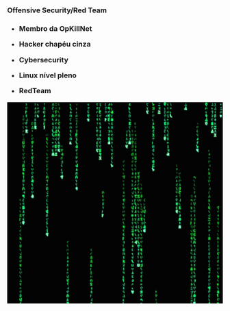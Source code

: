 <h3>Offensive Security/Red Team<h3>
  
 - Membro da OpKillNet
  
- Hacker chapéu cinza
  
- Cybersecurity
  
- Linux nível pleno
  
- RedTeam

<img src=hacker.gif height=470 width=900   >
